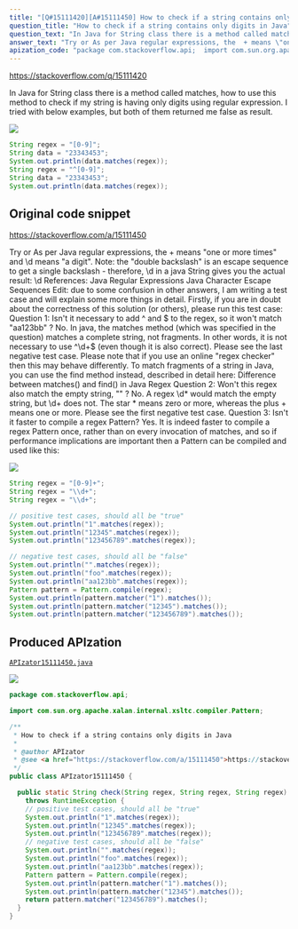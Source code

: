 ```yaml
---
title: "[Q#15111420][A#15111450] How to check if a string contains only digits in Java"
question_title: "How to check if a string contains only digits in Java"
question_text: "In Java for String class there is a method called matches, how to use this method to check if my string is having only digits using regular expression. I tried with below examples, but both of them returned me false as result."
answer_text: "Try or As per Java regular expressions, the  + means \"one or more times\" and \\d means \"a digit\". Note: the \"double backslash\" is an escape sequence to get a single backslash - therefore, \\\\d in a java String gives you the actual result: \\d References: Java Regular Expressions Java Character Escape Sequences Edit: due to some confusion in other answers, I am writing a test case and will explain some more things in detail. Firstly, if you are in doubt about the correctness of this solution (or others), please run this test case: Question 1: Isn't it necessary to add ^ and $ to the regex, so it won't match \"aa123bb\" ? No. In java, the matches method (which was specified in the question) matches a complete string, not fragments. In other words, it is not necessary to use ^\\\\d+$ (even though it is also correct). Please see the last negative test case. Please note that if you use an online \"regex checker\" then this may behave differently. To match fragments of a string in Java, you can use the find method instead, described in detail here: Difference between matches() and find() in Java Regex Question 2: Won't this regex also match the empty string, \"\" ? No. A regex \\\\d* would match the empty string, but \\\\d+ does not. The star * means zero or more, whereas the plus + means one or more. Please see the first negative test case. Question 3: Isn't it faster to compile a regex Pattern? Yes. It is indeed faster to compile a regex Pattern once, rather than on every invocation of matches, and so if performance implications are important then a Pattern can be compiled and used like this:"
apization_code: "package com.stackoverflow.api;  import com.sun.org.apache.xalan.internal.xsltc.compiler.Pattern;  /**  * How to check if a string contains only digits in Java  *  * @author APIzator  * @see <a href=\"https://stackoverflow.com/a/15111450\">https://stackoverflow.com/a/15111450</a>  */ public class APIzator15111450 {    public static String check(String regex, String regex, String regex)     throws RuntimeException {     // positive test cases, should all be \"true\"     System.out.println(\"1\".matches(regex));     System.out.println(\"12345\".matches(regex));     System.out.println(\"123456789\".matches(regex));     // negative test cases, should all be \"false\"     System.out.println(\"\".matches(regex));     System.out.println(\"foo\".matches(regex));     System.out.println(\"aa123bb\".matches(regex));     Pattern pattern = Pattern.compile(regex);     System.out.println(pattern.matcher(\"1\").matches());     System.out.println(pattern.matcher(\"12345\").matches());     return pattern.matcher(\"123456789\").matches();   } }"
---
```


https://stackoverflow.com/q/15111420

In Java for String class there is a method called matches, how to use this method to check if my string is having only digits using regular expression. I tried with below examples, but both of them returned me false as result.


<div class="code-logo"><img src="/stackoverflow.png" /></div>

```java
String regex = "[0-9]";
String data = "23343453";
System.out.println(data.matches(regex));
String regex = "^[0-9]";
String data = "23343453";
System.out.println(data.matches(regex));
```


## Original code snippet

https://stackoverflow.com/a/15111450

Try
or
As per Java regular expressions, the  + means &quot;one or more times&quot; and \d means &quot;a digit&quot;.
Note: the &quot;double backslash&quot; is an escape sequence to get a single backslash - therefore, \\d in a java String gives you the actual result: \d
References:
Java Regular Expressions
Java Character Escape Sequences
Edit: due to some confusion in other answers, I am writing a test case and will explain some more things in detail.
Firstly, if you are in doubt about the correctness of this solution (or others), please run this test case:
Question 1: Isn&#x27;t it necessary to add ^ and $ to the regex, so it won&#x27;t match &quot;aa123bb&quot; ?
No. In java, the matches method (which was specified in the question) matches a complete string, not fragments. In other words, it is not necessary to use ^\\d+$ (even though it is also correct). Please see the last negative test case.
Please note that if you use an online &quot;regex checker&quot; then this may behave differently. To match fragments of a string in Java, you can use the find method instead, described in detail here:
Difference between matches() and find() in Java Regex
Question 2: Won&#x27;t this regex also match the empty string, &quot;&quot; ?
No. A regex \\d* would match the empty string, but \\d+ does not. The star * means zero or more, whereas the plus + means one or more. Please see the first negative test case.
Question 3: Isn&#x27;t it faster to compile a regex Pattern?
Yes. It is indeed faster to compile a regex Pattern once, rather than on every invocation of matches, and so if performance implications are important then a Pattern can be compiled and used like this:

<div class="code-logo"><img src="/stackoverflow.png" /></div>

```java
String regex = "[0-9]+";
String regex = "\\d+";
String regex = "\\d+";

// positive test cases, should all be "true"
System.out.println("1".matches(regex));
System.out.println("12345".matches(regex));
System.out.println("123456789".matches(regex));

// negative test cases, should all be "false"
System.out.println("".matches(regex));
System.out.println("foo".matches(regex));
System.out.println("aa123bb".matches(regex));
Pattern pattern = Pattern.compile(regex);
System.out.println(pattern.matcher("1").matches());
System.out.println(pattern.matcher("12345").matches());
System.out.println(pattern.matcher("123456789").matches());
```

## Produced APIzation

[`APIzator15111450.java`](https://github.com/pasqualesalza/apization-temp-data/raw/master/search/APIzator15111450.java)

<div class="code-logo"><img src="/apizator.png" /></div>

```java
package com.stackoverflow.api;

import com.sun.org.apache.xalan.internal.xsltc.compiler.Pattern;

/**
 * How to check if a string contains only digits in Java
 *
 * @author APIzator
 * @see <a href="https://stackoverflow.com/a/15111450">https://stackoverflow.com/a/15111450</a>
 */
public class APIzator15111450 {

  public static String check(String regex, String regex, String regex)
    throws RuntimeException {
    // positive test cases, should all be "true"
    System.out.println("1".matches(regex));
    System.out.println("12345".matches(regex));
    System.out.println("123456789".matches(regex));
    // negative test cases, should all be "false"
    System.out.println("".matches(regex));
    System.out.println("foo".matches(regex));
    System.out.println("aa123bb".matches(regex));
    Pattern pattern = Pattern.compile(regex);
    System.out.println(pattern.matcher("1").matches());
    System.out.println(pattern.matcher("12345").matches());
    return pattern.matcher("123456789").matches();
  }
}

```